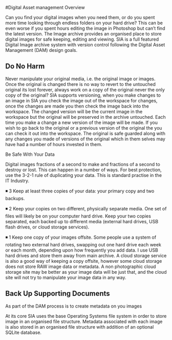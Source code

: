 #Digital Asset management Overview

Can you find your digital images when you need them, or do you spent more time looking through endless folders on your hard drive? This can be even worse if you spent hours editing the image in Photoshop but can’t find the latest version. The Image archive provides an organised place to store digital images for safe keeping, editing and viewing. SIA is a full featured Digital Image archive system with version control following the Digital Asset Management (DAM) design goals. 

## Do No Harm

Never manipulate your original media, i.e. the original image or images. Once the original is changed there is no way to revert to the untouched original its lost forever, always work on a copy of the original never the only copy of the original? SIA supports versioning, when you make changes to an image in SIA you check the image out of the workspace for changes, once the changes are made you then check the image back into the workspace. The changed version will be the current image in the workspace but the original will be preserved in the archive untouched. Each time you make a change a new version of the image will be made. If you wish to go back to the original or a previous version of the original the you can check it out into the workspace. The original is safe guarded along with any changes you made of versions of the original which in them selves may have had a number of hours invested in them.  

Be Safe With Your Data

Digital images fractions of a second to make and fractions of a second to destroy or lost. This can happen in a number of ways. For best protection, use the 3-2-1 rule of duplicating your data. This is standard practise in the IT Industry. 

◾ 3 Keep at least three copies of your data: your primary copy and two backups.

◾ 2 Keep your copies on two different, physically separate media. One set of files will likely be on your computer hard drive. Keep your two copies separated, each backed up to different media (external hard drives, USB flash drives, or cloud storage services).

◾ 1 Keep one copy of your images offsite. Some people use a system of rotating two external hard drives, swapping out one hard drive each week or each month, depending upon how frequently you add data. I use USB hard drives and store them away from main archive. A cloud storage service is also a good way of keeping a copy offsite, however some cloud storage does not store RAW image data or metadata. A non photographic cloud storage site may be better as your image data will be just that, and the cloud site will not try to manipulate your image data in any way. 

## Back Up Supporting Documents

As part of the DAM process is to create metadata on you images 

At its core SIA uses the base Operating Systems file system in order to store image in an organised file structure. Metadata associated with each image is also stored in an organised file structure with addition of an optional SQLite database. 

